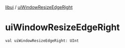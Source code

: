 [libui](README.md) / [uiWindowResizeEdgeRight](ui-window-resize-edge-right.md)

# uiWindowResizeEdgeRight

`val uiWindowResizeEdgeRight: UInt`